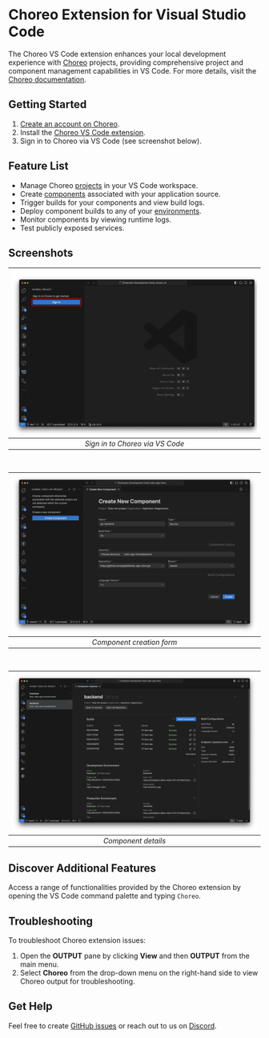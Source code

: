 # Choreo Extension for Visual Studio Code

The Choreo VS Code extension enhances your local development experience with [Choreo](https://wso2.com/choreo/) projects, providing comprehensive project and component management capabilities in VS Code. For more details, visit the [Choreo documentation](https://wso2.com/choreo/docs/).

## Getting Started

1. [Create an account on Choreo](https://console.choreo.dev/).
2. Install the [Choreo VS Code extension](https://marketplace.visualstudio.com/items?itemName=WSO2.choreo).
3. Sign in to Choreo via VS Code (see screenshot below).

## Feature List

- Manage Choreo [projects](https://docs.dv.choreo.dev/choreo/docs/choreo-concepts/project/) in your VS Code workspace.
- Create [components](https://wso2.com/choreo/docs/choreo-concepts/component/) associated with your application source.
- Trigger builds for your components and view build logs.
- Deploy component builds to any of your [environments](https://wso2.com/choreo/docs/choreo-concepts/environments/).
- Monitor components by viewing runtime logs.
- Test publicly exposed services.

## Screenshots

| ![sign-in.png](./docs/choreo-extension/images/v2/sign-in.png) |
| :-----------------------------------------------------------: |
|                _Sign in to Choreo via VS Code_                |

<br>

| ![component-form.png](./docs/choreo-extension/images/v2/component-form.png) |
| :-------------------------------------------------------------------------: |
|                          _Component creation form_                          |

<br>

| ![component-details-view.png](./docs/choreo-extension/images/v2/component-details-view.png) |
| :-----------------------------------------------------------------------------------------: |
|                                     _Component details_                                     |

## Discover Additional Features

Access a range of functionalities provided by the Choreo extension by opening the VS Code command palette and typing `Choreo`.

## Troubleshooting

To troubleshoot Choreo extension issues:

1. Open the **OUTPUT** pane by clicking **View** and then **OUTPUT** from the main menu.
2. Select **Choreo** from the drop-down menu on the right-hand side to view Choreo output for troubleshooting.

## Get Help

Feel free to create [GitHub issues](https://github.com/wso2/choreo-vscode/issues) or reach out to us on [Discord](https://discord.com/invite/wso2).

